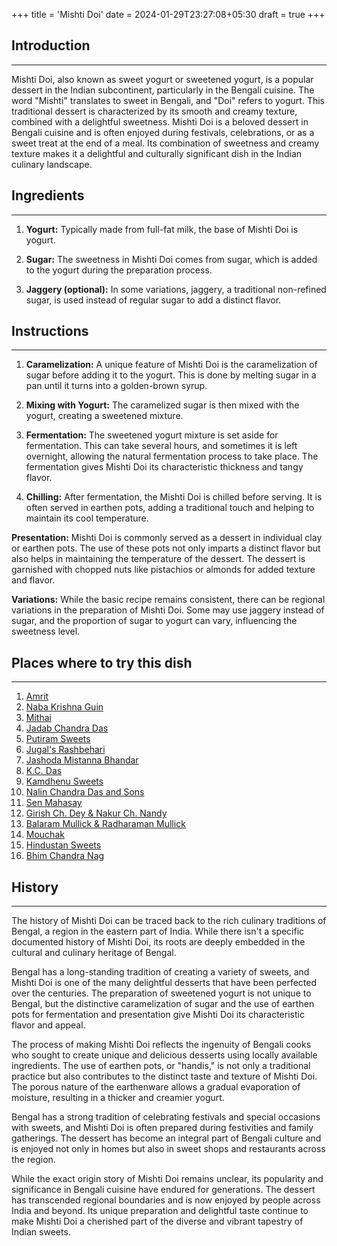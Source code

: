 +++
title = 'Mishti Doi'
date = 2024-01-29T23:27:08+05:30
draft = true
+++

## Introduction

---

Mishti Doi, also known as sweet yogurt or sweetened yogurt, is a popular dessert in the Indian subcontinent, particularly in the Bengali cuisine. The word "Mishti" translates to sweet in Bengali, and "Doi" refers to yogurt. This traditional dessert is characterized by its smooth and creamy texture, combined with a delightful sweetness. Mishti Doi is a beloved dessert in Bengali cuisine and is often enjoyed during festivals, celebrations, or as a sweet treat at the end of a meal. Its combination of sweetness and creamy texture makes it a delightful and culturally significant dish in the Indian culinary landscape.

## Ingredients

---

1. **Yogurt:** Typically made from full-fat milk, the base of Mishti Doi is yogurt.

2. **Sugar:** The sweetness in Mishti Doi comes from sugar, which is added to the yogurt during the preparation process.

3. **Jaggery (optional):** In some variations, jaggery, a traditional non-refined sugar, is used instead of regular sugar to add a distinct flavor.

## Instructions

---

1. **Caramelization:** A unique feature of Mishti Doi is the caramelization of sugar before adding it to the yogurt. This is done by melting sugar in a pan until it turns into a golden-brown syrup.

2. **Mixing with Yogurt:** The caramelized sugar is then mixed with the yogurt, creating a sweetened mixture.

3. **Fermentation:** The sweetened yogurt mixture is set aside for fermentation. This can take several hours, and sometimes it is left overnight, allowing the natural fermentation process to take place. The fermentation gives Mishti Doi its characteristic thickness and tangy flavor.

4. **Chilling:** After fermentation, the Mishti Doi is chilled before serving. It is often served in earthen pots, adding a traditional touch and helping to maintain its cool temperature.

**Presentation:**
Mishti Doi is commonly served as a dessert in individual clay or earthen pots. The use of these pots not only imparts a distinct flavor but also helps in maintaining the temperature of the dessert. The dessert is garnished with chopped nuts like pistachios or almonds for added texture and flavor.

**Variations:**
While the basic recipe remains consistent, there can be regional variations in the preparation of Mishti Doi. Some may use jaggery instead of sugar, and the proportion of sugar to yogurt can vary, influencing the sweetness level.

## Places where to try this dish

---

1. [Amrit](https://maps.app.goo.gl/8iicxEKtCURumQYZ8)
2. [Naba Krishna Guin](https://maps.app.goo.gl/pSwtYrWYhcoDHUPT7)
3. [Mithai](https://maps.app.goo.gl/BXZMDfdqQf5thgX59)
4. [Jadab Chandra Das](https://maps.app.goo.gl/NsZ7F6N6WApwaCZw6)
5. [Putiram Sweets](https://maps.app.goo.gl/jyfYx4VMGdJ2Z1N6A)
6. [Jugal's Rashbehari](https://maps.app.goo.gl/ofnZa8gXt5ksQhEm9)
7. [Jashoda Mistanna Bhandar](https://maps.app.goo.gl/7oiMkakZKEqphNpB8)
8. [K.C. Das](https://maps.app.goo.gl/xcENYoQv2kZLhqgXA)
9. [Kamdhenu Sweets](https://maps.app.goo.gl/fUnreVjz7tHHrBdz9)
10. [Nalin Chandra Das and Sons](https://maps.app.goo.gl/Hwf3jFD8rumdVkny5)
11. [Sen Mahasay](https://maps.app.goo.gl/CsfbNC5xSmpyNybn6)
12. [Girish Ch. Dey & Nakur Ch. Nandy](https://maps.app.goo.gl/hwCw3BK3eToqCqg97)
13. [Balaram Mullick & Radharaman Mullick](https://maps.app.goo.gl/1veMv4Z6Mn46mzEh6)
14. [Mouchak](https://maps.app.goo.gl/3nkhUwNn21cebroh7)
15. [Hindustan Sweets](https://maps.app.goo.gl/imfvFxp7ijJaVPYa8)
16. [Bhim Chandra Nag](https://maps.app.goo.gl/7NWDzkySxWFkx1ak6)

## History

---

The history of Mishti Doi can be traced back to the rich culinary traditions of Bengal, a region in the eastern part of India. While there isn't a specific documented history of Mishti Doi, its roots are deeply embedded in the cultural and culinary heritage of Bengal.

Bengal has a long-standing tradition of creating a variety of sweets, and Mishti Doi is one of the many delightful desserts that have been perfected over the centuries. The preparation of sweetened yogurt is not unique to Bengal, but the distinctive caramelization of sugar and the use of earthen pots for fermentation and presentation give Mishti Doi its characteristic flavor and appeal.

The process of making Mishti Doi reflects the ingenuity of Bengali cooks who sought to create unique and delicious desserts using locally available ingredients. The use of earthen pots, or "handis," is not only a traditional practice but also contributes to the distinct taste and texture of Mishti Doi. The porous nature of the earthenware allows a gradual evaporation of moisture, resulting in a thicker and creamier yogurt.

Bengal has a strong tradition of celebrating festivals and special occasions with sweets, and Mishti Doi is often prepared during festivities and family gatherings. The dessert has become an integral part of Bengali culture and is enjoyed not only in homes but also in sweet shops and restaurants across the region.

While the exact origin story of Mishti Doi remains unclear, its popularity and significance in Bengali cuisine have endured for generations. The dessert has transcended regional boundaries and is now enjoyed by people across India and beyond. Its unique preparation and delightful taste continue to make Mishti Doi a cherished part of the diverse and vibrant tapestry of Indian sweets.
